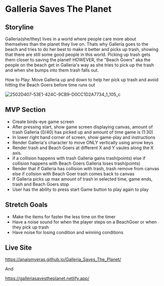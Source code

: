 # Galleria Saves The Planet

## Storyline

Galleria(she/they) lives in a world where people care more about themselves than the planet they live on. Thats why Galleria goes to the beach and tries to do her best to make it better and picks up trash, showing that there are still some good people in this world. Picking up trash gets them closer to saving the planet!
HOWEVER, the "Beach Goers" aka the people on the beach get in Galleria's way as she tries to pick up the trash and when she bumps into them trash falls out. 

How to Play: Move Galleria up and down to help her pick up trash and avoid hitting the Beach Goers before time runs out

![2502D407-53E1-424C-9CB9-D0CC1D2A7734_1_105_c](https://user-images.githubusercontent.com/78924263/138511904-069965c3-b410-43ca-9332-47dab9cb06c9.jpeg)

## MVP Section

- Create birds-eye game screen
- After pressing start, show game screen displaying canvas, amount of trash Galleria (0/40) has picked up and amount of time game is (1:30)
- In lower right hand corner of screen, show game-play and instructions
- Render Galleria's character to move ONLY vertically using arrow keys
- Render trash and Beach Goers at different X and Y vaules along the X axis. 
- if a collision happens with trash Galleria gains trash(points) else if collision happens with Beach Goers Galleria loses trash(points)
- Render that if Galleria has collision with trash, trash remove from canvas else if collsion with Beach Goer trash comes back to canvas
- If Galleria picks up max amount of trash in selected time, game ends, trash and Beach Goers stop
- User has the ability to press start Game button to play again to play


## Stretch Goals

- Make the items for faster the less time on the timer
- Have a noise sound for when the player steps on a BeachGoer or when they pick up trash
- Have noise for losing condition and winning conditions

## Live Site

https://anaismveras.github.io/Galleria_Saves_The_Planet/

And

https://galleriasavestheplanet.netlify.app/


